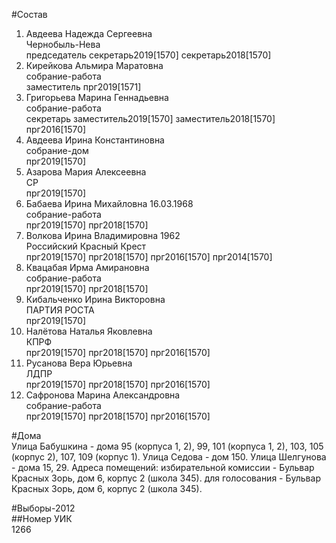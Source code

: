 #Состав  
1. Авдеева Надежда Сергеевна  
    Чернобыль-Нева  
    председатель секретарь2019[1570] секретарь2018[1570]  
2. Кирейкова Альмира Маратовна  
    собрание-работа  
    заместитель прг2019[1571]  
3. Григорьева Марина Геннадьевна  
    собрание-работа  
    секретарь заместитель2019[1570] заместитель2018[1570] прг2016[1570]  
4. Авдеева Ирина Константиновна  
    собрание-дом  
    прг2019[1570]  
5. Азарова Мария Алексеевна  
    СР  
    прг2019[1570]  
6. Бабаева Ирина Михайловна 16.03.1968  
    собрание-работа  
    прг2019[1570] прг2018[1570]  
7. Волкова Ирина Владимировна 1962  
    Российский Красный Крест  
    прг2019[1570] прг2018[1570] прг2016[1570] прг2014[1570]  
8. Квацабая Ирма Амирановна  
    собрание-работа  
    прг2019[1570] прг2018[1570]  
9. Кибальченко Ирина Викторовна  
    ПАРТИЯ РОСТА  
    прг2019[1570]  
10. Налётова Наталья Яковлевна  
    КПРФ  
    прг2019[1570] прг2018[1570] прг2016[1570]  
11. Русанова Вера Юрьевна  
    ЛДПР  
    прг2019[1570] прг2018[1570] прг2016[1570]  
12. Сафронова Марина Александровна  
    собрание-работа  
    прг2019[1570] прг2018[1570] прг2016[1570]  
  
#Дома  
Улица Бабушкина - дома 95 (корпуса 1, 2), 99, 101 (корпуса 1, 2), 103, 105 (корпус 2), 107, 109 (корпус 1). Улица Седова - дом 150. Улица Шелгунова - дома 15, 29. Адреса помещений: избирательной комиссии - Бульвар Красных Зорь, дом 6, корпус 2 (школа 345). для голосования - Бульвар Красных Зорь, дом 6, корпус 2 (школа 345).  
  
#Выборы-2012  
##Номер УИК  
1266  

